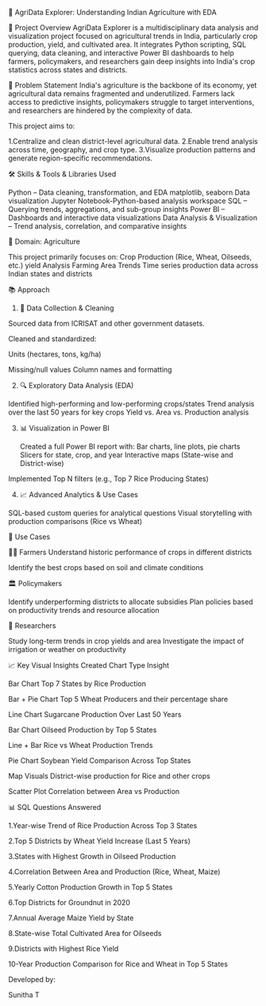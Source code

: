 🌾 AgriData Explorer: Understanding Indian Agriculture with EDA

📌 Project Overview
AgriData Explorer is a multidisciplinary data analysis and visualization project focused on agricultural trends in India, particularly crop production, yield, and cultivated area. It integrates Python scripting, SQL querying, data cleaning, and interactive Power BI dashboards to help farmers, policymakers, and researchers gain deep insights into India's crop statistics across states and districts.

🎯 Problem Statement
India's agriculture is the backbone of its economy, yet agricultural data remains fragmented and underutilized. Farmers lack access to predictive insights, policymakers struggle to target interventions, and researchers are hindered by the complexity of data.

This project aims to:

1.Centralize and clean district-level agricultural data.
2.Enable trend analysis across time, geography, and crop type.
3.Visualize production patterns and generate region-specific recommendations.

🛠 Skills & Tools & Libraries Used

Python – Data cleaning, transformation, and EDA
matplotlib, seaborn	Data visualization
Jupyter Notebook-Python-based analysis workspace
SQL – Querying trends, aggregations, and sub-group insights
Power BI – Dashboards and interactive data visualizations
Data Analysis & Visualization – Trend analysis, correlation, and comparative insights

🌱 Domain: Agriculture

This project primarily focuses on:
Crop Production (Rice, Wheat, Oilseeds, etc.)
yield Analysis
Farming Area Trends
Time series production data across Indian states and districts

📚 Approach

1. 🔄 Data Collection & Cleaning
   
Sourced data from ICRISAT and other government datasets.

Cleaned and standardized:

Units (hectares, tons, kg/ha)

Missing/null values
Column names and formatting

2. 🔍 Exploratory Data Analysis (EDA)
   
Identified high-performing and low-performing crops/states
Trend analysis over the last 50 years for key crops
Yield vs. Area vs. Production analysis

3. 📊 Visualization in Power BI
   
   Created a full Power BI report with:
Bar charts, line plots, pie charts
Slicers for state, crop, and year
Interactive maps (State-wise and District-wise)

Implemented Top N filters (e.g., Top 7 Rice Producing States)

4. 📈 Advanced Analytics & Use Cases
   
SQL-based custom queries for analytical questions
Visual storytelling with production comparisons (Rice vs Wheat)

📌 Use Cases

👩‍🌾 Farmers
Understand historic performance of crops in different districts

Identify the best crops based on soil and climate conditions

🏛 Policymakers

Identify underperforming districts to allocate subsidies
Plan policies based on productivity trends and resource allocation

🧪 Researchers

Study long-term trends in crop yields and area
Investigate the impact of irrigation or weather on productivity

📈 Key Visual Insights Created
Chart Type	Insight

Bar Chart	Top 7 States by Rice Production

Bar + Pie Chart	Top 5 Wheat Producers and their percentage share

Line Chart	Sugarcane Production Over Last 50 Years

Bar Chart	Oilseed Production by Top 5 States

Line + Bar	Rice vs Wheat Production Trends

Pie Chart	Soybean Yield Comparison Across Top States

Map Visuals	District-wise production for Rice and other crops

Scatter Plot	Correlation between Area vs Production

📊 SQL Questions Answered

1.Year-wise Trend of Rice Production Across Top 3 States

2.Top 5 Districts by Wheat Yield Increase (Last 5 Years)

3.States with Highest Growth in Oilseed Production

4.Correlation Between Area and Production (Rice, Wheat, Maize)

5.Yearly Cotton Production Growth in Top 5 States

6.Top Districts for Groundnut in 2020

7.Annual Average Maize Yield by State

8.State-wise Total Cultivated Area for Oilseeds

9.Districts with Highest Rice Yield

10-Year Production Comparison for Rice and Wheat in Top 5 States


Developed by:

Sunitha T
